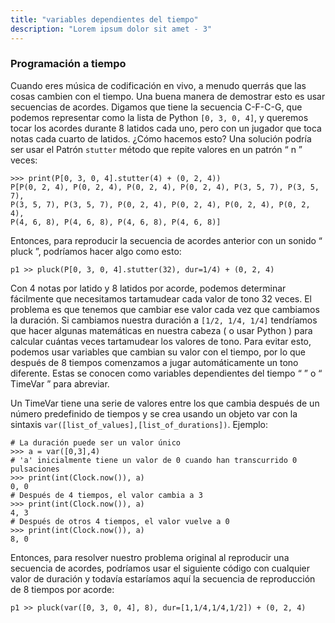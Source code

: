 ```yaml
---
title: "variables dependientes del tiempo"
description: "Lorem ipsum dolor sit amet - 3"
---
```


### Programación a tiempo

Cuando eres música de codificación en vivo, a menudo querrás que las cosas cambien con el tiempo. Una buena manera de demostrar esto es usar secuencias de acordes. Digamos que tiene la secuencia C-F-C-G, que podemos representar como la lista de Python <code>[0, 3, 0, 4]</code>, y queremos tocar los acordes durante 8 latidos cada uno, pero con un jugador que toca notas cada cuarto de latidos. ¿Cómo hacemos esto? Una solución podría ser usar el Patrón <code>stutter</code> método que repite valores en un patrón “ n ” veces:

~~~
>>> print(P[0, 3, 0, 4].stutter(4) + (0, 2, 4))
P[P(0, 2, 4), P(0, 2, 4), P(0, 2, 4), P(0, 2, 4), P(3, 5, 7), P(3, 5, 7),
P(3, 5, 7), P(3, 5, 7), P(0, 2, 4), P(0, 2, 4), P(0, 2, 4), P(0, 2, 4),
P(4, 6, 8), P(4, 6, 8), P(4, 6, 8), P(4, 6, 8)]
~~~

Entonces, para reproducir la secuencia de acordes anterior con un sonido “ pluck ”, podríamos hacer algo como esto:


~~~
p1 >> pluck(P[0, 3, 0, 4].stutter(32), dur=1/4) + (0, 2, 4)
~~~

Con 4 notas por latido y 8 latidos por acorde, podemos determinar fácilmente que necesitamos tartamudear cada valor de tono 32 veces. El problema es que tenemos que cambiar ese valor cada vez que cambiamos la duración. Si cambiamos nuestra duración a <code>[1/2, 1/4, 1/4]</code> tendríamos que hacer algunas matemáticas en nuestra cabeza ( o usar Python ) para calcular cuántas veces tartamudear los valores de tono. Para evitar esto, podemos usar variables que cambian su valor con el tiempo, por lo que después de 8 tiempos comenzamos a jugar automáticamente un tono diferente. Estas se conocen como variables dependientes del tiempo “ ” o “ TimeVar ” para abreviar.

Un TimeVar tiene una serie de valores entre los que cambia después de un número predefinido de tiempos y se crea usando un objeto var con la sintaxis <code>var([list_of_values],[list_of_durations])</code>. Ejemplo:

~~~
# La duración puede ser un valor único
>>> a = var([0,3],4)
# 'a' inicialmente tiene un valor de 0 cuando han transcurrido 0 pulsaciones
>>> print(int(Clock.now()), a)   
0, 0
# Después de 4 tiempos, el valor cambia a 3
>>> print(int(Clock.now()), a)   
4, 3
# Después de otros 4 tiempos, el valor vuelve a 0
>>> print(int(Clock.now()), a)   
8, 0
~~~

Entonces, para resolver nuestro problema original al reproducir una secuencia de acordes, podríamos usar el siguiente código con cualquier valor de duración y todavía estaríamos aquí la secuencia de reproducción de 8 tiempos por acorde:

~~~
p1 >> pluck(var([0, 3, 0, 4], 8), dur=[1,1/4,1/4,1/2]) + (0, 2, 4)

~~~
